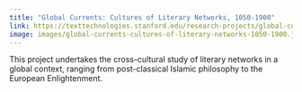```yaml
---
title: "Global Currents: Cultures of Literary Networks, 1050-1900"
link: https://texttechnologies.stanford.edu/research-projects/global-currents-cultures-literary-networks-1050-1900
image: images/global-currents-cultures-of-literary-networks-1050-1900.jpg
---
```

This project undertakes the cross-cultural study of literary networks in a global context, ranging from post-classical Islamic philosophy to the European Enlightenment.
